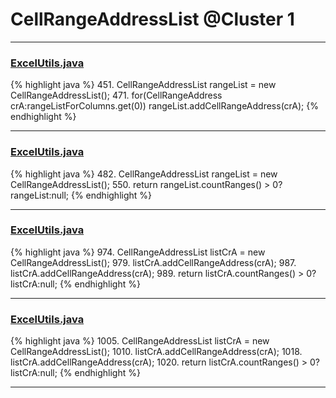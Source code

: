 # CellRangeAddressList @Cluster 1

***

### [ExcelUtils.java](https://searchcode.com/codesearch/view/60212069/)
{% highlight java %}
451. CellRangeAddressList rangeList = new CellRangeAddressList();
471.   for(CellRangeAddress crA:rangeListForColumns.get(0)) rangeList.addCellRangeAddress(crA);
{% endhighlight %}

***

### [ExcelUtils.java](https://searchcode.com/codesearch/view/60212069/)
{% highlight java %}
482. CellRangeAddressList rangeList = new CellRangeAddressList();
550. return rangeList.countRanges() > 0?rangeList:null;
{% endhighlight %}

***

### [ExcelUtils.java](https://searchcode.com/codesearch/view/60212069/)
{% highlight java %}
974. CellRangeAddressList listCrA = new CellRangeAddressList(); 
979.     listCrA.addCellRangeAddress(crA);
987.   listCrA.addCellRangeAddress(crA);
989. return listCrA.countRanges() > 0?listCrA:null;
{% endhighlight %}

***

### [ExcelUtils.java](https://searchcode.com/codesearch/view/60212069/)
{% highlight java %}
1005. CellRangeAddressList listCrA = new CellRangeAddressList(); 
1010.     listCrA.addCellRangeAddress(crA);
1018.   listCrA.addCellRangeAddress(crA);
1020. return listCrA.countRanges() > 0?listCrA:null;
{% endhighlight %}

***


